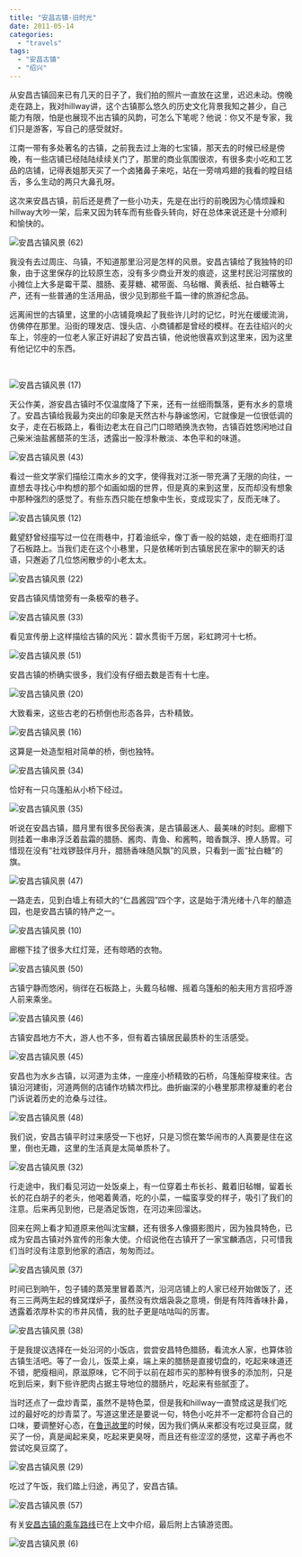 ```yaml
---
title: "安昌古镇·旧时光"
date: 2011-05-14
categories: 
  - "travels"
tags: 
  - "安昌古镇"
  - "绍兴"
---
```


从安昌古镇回来已有几天的日子了，我们拍的照片一直放在这里，迟迟未动。傍晚走在路上，我对hillway讲，这个古镇那么悠久的历史文化背景我知之甚少，自己能力有限，怕是也展现不出古镇的风韵，可怎么下笔呢？他说：你又不是专家，我们只是游客，写自己的感受就好。

江南一带有多处著名的古镇，之前我去过上海的七宝镇，那天去的时候已经是傍晚，有一些店铺已经陆陆续续关门了，那里的商业氛围很浓，有很多卖小吃和工艺品的店铺，记得表姐那天买了一个卤猪鼻子来吃，站在一旁啃鸡翅的我看的瞠目结舌，多么生动的两只大鼻孔呀。

这次来安昌古镇，前后还是费了一些小功夫，先是在出行的前晚因为心情烦躁和hillway大吵一架，后来又因为转车而有些昏头转向，好在总体来说还是十分顺利和愉快的。

![安昌古镇风景 (62)](images/5712892186_d34728c376_z.jpg)

我没有去过周庄、乌镇，不知道那里沿河是怎样的风景。安昌古镇给了我独特的印象，由于这里保存的比较原生态，没有多少商业开发的痕迹，这里村民沿河摆放的小摊位上大多是霉干菜、腊肠、麦芽糖、裙带面、乌毡帽、黄表纸、扯白糖等土产，还有一些普通的生活用品，很少见到那些千篇一律的旅游纪念品。

远离闹世的古镇里，这里的小店铺竟唤起了我些许儿时的记忆，时光在缓缓流淌，仿佛停在那里。沿街的理发店、馒头店、小商铺都是曾经的模样。在去往绍兴的火车上，邻座的一位老人家正好讲起了安昌古镇，他说他很喜欢到这里来，因为这里有他记忆中的东西。

 

![安昌古镇风景 (17)](images/5712883704_6272391d5d_z.jpg)

天公作美，游安昌古镇时不仅温度降了下来，还有一丝细雨飘落，更有水乡的意境了。安昌古镇给我最为突出的印象是天然古朴与静谧悠闲，它就像是一位很低调的女子，走在石板路上，看街边老太在自己门口晾晒换洗衣物，古镇百姓悠闲地过自己柴米油盐酱醋茶的生活，透露出一股淳朴散淡、本色平和的味道。

![安昌古镇风景 (43)](images/5712890578_14be486d46_z.jpg)

看过一些文学家们描绘江南水乡的文字，使得我对江浙一带充满了无限的向往，一直想去寻找心中构想的那个如画如烟的世界，但是真的来到这里，反而却没有想象中那种强烈的感觉了。有些东西只能在想象中生长，变成现实了，反而无味了。

![安昌古镇风景 (12)](images/5712322623_16e7404e92_z.jpg)

戴望舒曾经描写过一位在雨巷中，打着油纸伞，像丁香一般的姑娘，走在细雨打湿了石板路上。当我们走在这个小巷里，只是依稀听到古镇居民在家中的聊天的话语，只邂逅了几位悠闲散步的小老太太。

![安昌古镇风景 (22)](images/5712326293_c887c7b5b4_z.jpg)

安昌古镇风情馆旁有一条极窄的巷子。

![安昌古镇风景 (33)](images/5712887648_881f59756c_z.jpg)

看见宣传册上这样描绘古镇的风光：碧水贯街千万居，彩虹跨河十七桥。

![安昌古镇风景 (51)](images/5712329781_7f556a0a44_z.jpg)

安昌古镇的桥确实很多，我们没有仔细去数是否有十七座。

![安昌古镇风景 (20)](images/5712322297_ddea0f3a2c_z.jpg)

大致看来，这些古老的石桥倒也形态各异，古朴精致。

![安昌古镇风景 (16)](images/5712322435_0cf7ac181a_z.jpg)

这算是一处造型相对简单的桥，倒也独特。

![安昌古镇风景 (34)](images/5712886744_55ebbce73d_z.jpg)

恰好有一只乌篷船从小桥下经过。

![安昌古镇风景 (35)](images/5712886956_f601d81e3a_z.jpg)

听说在安昌古镇，腊月里有很多民俗表演，是古镇最迷人、最美味的时刻。廊棚下则挂着一串串浮泛着盐霜的腊肠、酱肉、青鱼、和酱鸭，暗香飘浮、撩人肠胃。可惜现在没有“社戏锣鼓伴月升，腊肠香味随风飘”的风景，只看到一面“扯白糖”的旗。

![安昌古镇风景 (47)](images/5712891404_1d0d31cffa_z.jpg)

一路走去，见到白墙上有硕大的“仁昌酱园”四个字，这是始于清光绪十八年的酿造园，也是安昌古镇的特产之一。

![安昌古镇风景 (10)](images/5712884432_9e7bb13ecb_z.jpg)

廊棚下挂了很多大红灯笼，还有晾晒的衣物。

![安昌古镇风景 (50)](images/5712330047_82873cb93e_z.jpg)

古镇宁静而悠闲，徜徉在石板路上，头戴乌毡帽、摇着乌篷船的船夫用方言招呼游人前来乘坐。

![安昌古镇风景 (46)](images/5712890918_5c4fc788cb_z.jpg)

古镇安昌地方不大，游人也不多，但有着古镇居民最质朴的生活感受。

![安昌古镇风景 (45)](images/5712328609_fc84cbac10_z.jpg)

安昌也为水乡古镇，以河道为主体，一座座小桥精致的石桥，乌篷船穿梭来往。古镇沿河建街，河道两侧的店铺作坊鳞次栉比。曲折幽深的小巷里那肃穆凝重的老台门诉说着历史的沧桑与过往。

![安昌古镇风景 (48)](images/5712328289_97ae15eaf3_z.jpg)

我们说，安昌古镇平时过来感受一下也好，只是习惯在繁华闹市的人真要是住在这里，倒也无趣，这里的生活真是太简单质朴了。

![安昌古镇风景 (32)](images/5712886234_274effa8a2_z.jpg)

行走途中，我们看见河边一处饭桌上，有一位穿着土布长衫、戴着旧毡帽，留着长长的花白胡子的老头，他喝着黄酒，吃的小菜，一幅蛮享受的样子，吸引了我们的注意。后来再见到他，已是酒足饭饱，在河边来回溜达。

回来在网上看才知道原来他叫沈宝麟，还有很多人像摄影图片，因为独具特色，已成为安昌古镇对外宣传的形象大使。介绍说他在古镇开了一家宝麟酒店，只可惜我们当时没有注意到他家的酒店，匆匆而过。

![安昌古镇风景 (37)](images/5712324757_fe5551b859_z.jpg)

时间已到晌午，包子铺的蒸笼里冒着蒸汽，沿河店铺上的人家已经开始做饭了，还有三三两两生起的蜂窝煤炉子，虽然没有炊烟袅袅之意境，倒是有阵阵香味扑鼻，透露着浓厚朴实的市井风情，我的肚子更是咕咕叫的厉害。

![安昌古镇风景 (38)](images/5712328485_729167a227_z.jpg)

于是我提议选择在一处沿河的小饭店，尝尝安昌特色腊肠，看流水人家，也算体验古镇生活吧。等了一会儿，饭菜上桌，端上来的腊肠是直接切盘的，吃起来味道还不错，肥瘦相间，原滋原味，它不同于以前在超市买的那种有很多的添加剂，只是吃到后来，剩下些许肥肉占据主导地位的腊肠片，吃起来有些腻歪了。

当时还点了一盘炒青菜，虽然不是特色菜，但是我和hillway一直赞成这是我们吃过的最好吃的炒青菜了。写道这里还是要说一句，特色小吃并不一定都符合自己的口味，要调整好心态，在[鲁迅故里](https://www.jfsay.com/archives/278.html "古越绍兴游")的时候，因为我们俩从来都没有吃过臭豆腐，就买了一份，真是闻起来臭，吃起来更臭呀，而且还有些涩涩的感觉，这辈子再也不尝试吃臭豆腐了。

![安昌古镇风景 (29)](images/5712325713_afa8b3e72a_z.jpg)

吃过了午饭，我们踏上归途，再见了，安昌古镇。

![安昌古镇风景 (57)](images/5712329907_5c946c1c6c_z.jpg)

有关[安昌古镇的乘车路线](https://www.jfsay.com/archives/278.html "古越绍兴游")已在上文中介绍，最后附上古镇游览图。

![安昌古镇风景 (6)](images/5712323003_b4b1e52308_z.jpg)
